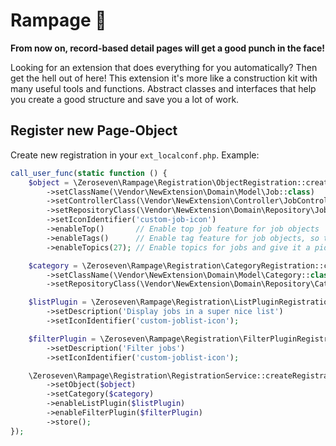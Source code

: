 # Rampage 🤬

**From now on, record-based detail pages will get a good punch in the face!**

Looking for an extension that does everything for you automatically? Then get the hell out of here! This extension it's
more like a construction kit with many useful tools and functions. Abstract classes and interfaces that help you create
a good structure and save you a lot of work.


## Register new Page-Object

Create new registration in your `ext_localconf.php`. Example:

```php
call_user_func(static function () {
    $object = \Zeroseven\Rampage\Registration\ObjectRegistration::create('Job')
        ->setClassName(\Vendor\NewExtension\Domain\Model\Job::class)
        ->setControllerClass(\Vendor\NewExtension\Controller\JobController::class)
        ->setRepositoryClass(\Vendor\NewExtension\Domain\Repository\JobRepository::class)
        ->setIconIdentifier('custom-job-icon')
        ->enableTop()       // Enable top job feature for job objects
        ->enableTags()      // Enable tag feature for job objects, so tagging and filtering tags is possible
        ->enableTopics(27); // Enable topics for jobs and give it a pid where to store these

    $category = \Zeroseven\Rampage\Registration\CategoryRegistration::create('Job-Category')
        ->setClassName(\Vendor\NewExtension\Domain\Model\Category::class)
        ->setRepositoryClass(\Vendor\NewExtension\Domain\Repository\CategoryRepository::class);

    $listPlugin = \Zeroseven\Rampage\Registration\ListPluginRegistration::create('Job list')
        ->setDescription('Display jobs in a super nice list')
        ->setIconIdentifier('custom-joblist-icon');

    $filterPlugin = \Zeroseven\Rampage\Registration\FilterPluginRegistration::create('Job filter')
        ->setDescription('Filter jobs')
        ->setIconIdentifier('custom-joblist-icon');

    \Zeroseven\Rampage\Registration\RegistrationService::createRegistration('jobs')
        ->setObject($object)
        ->setCategory($category)
        ->enableListPlugin($listPlugin)
        ->enableFilterPlugin($filterPlugin)
        ->store();
});
```
